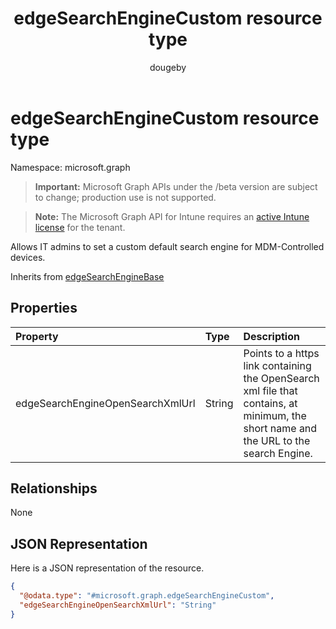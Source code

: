 ﻿---
title: "edgeSearchEngineCustom resource type"
description: "Allows IT admins to set a custom default search engine for MDM-Controlled devices."
author: "dougeby"
localization_priority: Normal
ms.prod: "intune"
doc_type: resourcePageType
---

# edgeSearchEngineCustom resource type

Namespace: microsoft.graph

> **Important:** Microsoft Graph APIs under the /beta version are subject to change; production use is not supported.

> **Note:** The Microsoft Graph API for Intune requires an [active Intune license](https://go.microsoft.com/fwlink/?linkid=839381) for the tenant.

Allows IT admins to set a custom default search engine for MDM-Controlled devices.

Inherits from [edgeSearchEngineBase](../resources/intune-deviceconfig-edgesearchenginebase.md)

## Properties

| Property                         | Type   | Description                                                                                                                           |
| :------------------------------- | :----- | :------------------------------------------------------------------------------------------------------------------------------------ |
| edgeSearchEngineOpenSearchXmlUrl | String | Points to a https link containing the OpenSearch xml file that contains, at minimum, the short name and the URL to the search Engine. |

## Relationships

None

## JSON Representation

Here is a JSON representation of the resource.

<!-- {
  "blockType": "resource",
  "@odata.type": "microsoft.graph.edgeSearchEngineCustom"
}
-->

```json
{
  "@odata.type": "#microsoft.graph.edgeSearchEngineCustom",
  "edgeSearchEngineOpenSearchXmlUrl": "String"
}
```
